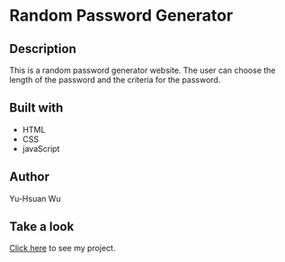 # Random Password Generator

## Description
This is a random password generator website. The user can choose the length of the password and the criteria for the password.

## Built with
* HTML
* CSS
* javaScript

## Author
Yu-Hsuan Wu

## Take a look
[Click here](https://demiwu96.github.io/Assignment-3_Password_Generator/) to see my project.
